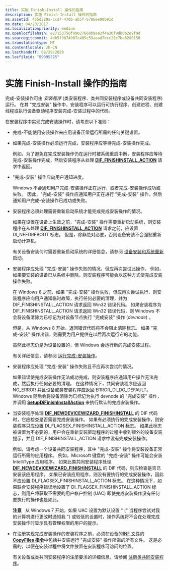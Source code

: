 ```yaml
---
title: 实施 Finish-Install 操作的指南
description: 实施 Finish-Install 操作的指南
ms.assetid: 455d520a-ccd7-470b-ab5f-5786ee90b91d
ms.date: 04/20/2017
ms.localizationpriority: medium
ms.openlocfilehash: e27153756f89027660b9aa2f4a30f9db0b2e9f9d
ms.sourcegitcommit: 4db5f9874907c405c59aaad7bcc28c7ba8280150
ms.translationtype: MT
ms.contentlocale: zh-CN
ms.lasthandoff: 08/29/2020
ms.locfileid: "89095325"
---
```

# <a name="guidelines-for-implementing-finish-install-actions"></a>实施 Finish-Install 操作的指南


完成-安装操作可由 *安装程序* (类安装程序、类共同安装程序或设备共同安装程序) 运行。 在其 "完成安装" 操作中，安装程序可以运行可执行程序、创建进程、创建线程或执行设备驱动程序安装完成-安装过程中的代码。

在安装程序中实现完成安装操作时，请考虑以下准则：

-   完成-不能使用安装操作来应用设备正常运行所需的任何关键设置。

-   如果完成-安装操作必须运行完成，安装程序应等待完成-安装操作完成。

    例如，为了避免在完成安装操作仍在运行时被系统重启中断，安装程序应等待完成-安装操作完成，然后安装程序从处理 [**DIF_FINISHINSTALL_ACTION**](./dif-finishinstall-action.md) 请求中返回。

-   "完成-安装" 操作应向用户通知进度。

    Windows 不会通知用户完成-安装操作正在运行，或者完成-安装操作成功或失败。 因此，"完成-安装" 操作应通知用户正在进行 "完成-安装" 操作，然后通知用户完成-安装操作已成功或失败。

-   安装程序必须处理需要重新启动系统才能完成完成安装操作的情况。

    如果在设置在设备上生效之前，"完成-安装" 操作需要重新启动系统，则安装程序在从处理 [**DIF_FINISHINSTALL_ACTION**](./dif-finishinstall-action.md) 请求之前，应设置 DI_NEEDREBOOT 标志。 但是，除非绝对必要，否则设备安装不会强制重新启动计算机。

    有关设备安装何时需要重新启动系统的详细信息，请参阅 [设备安装和系统重新](device-installations-and-system-restarts.md)启动。

-   安装程序应处理 "完成-安装" 操作失败的情况，但应再次尝试此操作。 例如，如果要安装的设备已从系统中删除，则安装程序可能会以这种方式使完成安装操作失败。

    在 Windows 8 之前，如果 "完成-安装" 操作失败，但应再次尝试执行，则安装程序应向用户通知临时故障，执行任何必要的清理，并为 DIF_FINISHINSTALL_ACTION 请求返回 Win32 错误代码。 如果安装程序为 DIF_FINISHINSTALL_ACTION 请求返回 Win32 错误代码，则 Windows 不会将设备清除为已标记为对设备节点执行 "完成安装" 操作 (*devnode*) 。

    但是，从 Windows 8 开始，返回错误代码将不会阻止清除标志。 如果 "完成-安装" 操作出错，则需要为用户提供在以后再次运行它的功能。

    虽然此标志仍是为设备设置的，但 Windows 会运行新的完成安装过程。

    有关详细信息，请参阅 [运行完成-安装操作](running-finish-install-actions.md)。

-   安装程序应处理 "完成-安装" 操作失败且不应再次尝试的情况。

    如果错误使完成安装操作无法成功完成，则安装程序应通知用户操作无法完成，然后执行任何必要的清理。 在这种情况下，共同安装程序应返回 NO_ERROR 并且设备或类安装程序应返回 ERROR_DI_DO_DEFAULT。 Windows 随后会将设备清除为已标记为执行 devnode 的 "完成安装" 操作，并调用 [**SetupDiFinishInstallAction**](/previous-versions/windows/hardware/previsioning-framework/ff551022(v=vs.85)) 来执行默认的完成安装操作。

-   当安装程序处理 [**DIF_NEWDEVICEWIZARD_FINISHINSTALL**](./dif-newdevicewizard-finishinstall.md) 的 DIF 代码时，它应检查是否需要完成安装操作。 如果有必须执行的完成安装操作，则安装程序只应设置 DI_FLAGSEX_FINISHINSTALL_ACTION 标志。 如果此标志被设置为不必要的，用户会在重新安装驱动程序的过程中收到额外的设备安装提示，并且 DIF_FINISHINSTALL_ACTION 请求中没有完成安装操作。

    例如，请考虑一个设备共同安装程序，其中 "完成-安装" 操作将安装设备正常运行所需的应用程序。 例如，Microsoft 键盘的 "完成-安装" 操作可能会安装 IntelliType 应用程序。 如果此类共同安装程序处理 [**DIF_NEWDEVICEWIZARD_FINISHINSTALL**](./dif-newdevicewizard-finishinstall.md) 的 DIF 代码，则应检查是否已安装该应用程序。 如果已安装应用程序，则没有要执行的完成安装操作，因此不应设置 DI_FLAGSEX_FINISHINSTALL_ACTION 标志。 在这种情况下，如果联合安装程序错误地设置了 DI_FLAGSEX_FINISHINSTALL_ACTION 标志，则用户将获取不需要的用户帐户控制 (UAC) 即使完成安装操作没有任何要执行的操作也是如此。

    **注意**   从 Windows 7 开始，如果 UAC 设置为默认设置 " (" 当程序尝试对我的计算机进行更改时通知我 ") 或较低的设置时，操作系统将不会在处理完成安装操作时显示具有管理权限的用户的提示。

     

-   在注册实现完成安装操作的安装程序之前，必须在设备的[INF 文件](overview-of-inf-files.md)的[**CopyFiles 指令**](inf-copyfiles-directive.md)中包括并安装运行 "完成安装" 操作所需的所有文件。 这是必需的，以便在安装过程中将文件放置在安装程序可访问的位置。

    有关设备或类共同安装程序的注册要求的详细信息，请参阅 [注册类共同安装程序](registering-a-class-co-installer.md)。

 

